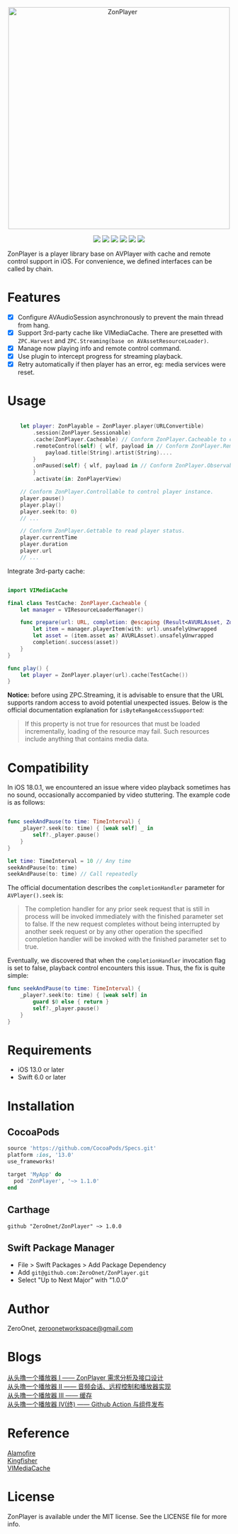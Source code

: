 <p align="center">
<img src="images/logo.png" alt="ZonPlayer" title="ZonPlayer" width="500"/>
</p>

<p align="center">
<a href="https://github.com/ZeroOnet/ZonPlayer/actions/workflows/build.yaml"><img src="https://github.com/ZeroOnet/ZonPlayer/actions/workflows/build.yaml/badge.svg"></a>
<a href="https://codecov.io/gh/ZeroOnet/ZonPlayer"><img src="https://codecov.io/gh/ZeroOnet/ZonPlayer/graph/badge.svg?token=3YD2FBEW4N"/></a>
<a href="https://cocoapods.org/pods/ZonPlayer"><img src="http://img.shields.io/cocoapods/v/ZonPlayer.svg?style=flat"></a>
<a href="https://github.com/ZeroOnet/ZonPlayer"><img src="https://img.shields.io/badge/Carthage-compatible-brightgreen.svg"></a>
<a href="https://swift.org/package-manager/"><img src="https://img.shields.io/badge/SwiftPM-compatible-brightgreen.svg"></a>
<a href="https://raw.githubusercontent.com/ZeroOnet/ZonPlayer/master/LICENSE"><img src="https://img.shields.io/badge/license-MIT-black"></a>
</p>

ZonPlayer is a player library base on AVPlayer with cache and remote control support in iOS. For convenience, we defined interfaces can be called by chain.

# Features

- [x] Configure AVAudioSession asynchronously to prevent the main thread from hang.
- [x] Support 3rd-party cache like VIMediaCache. There are presetted with `ZPC.Harvest` and `ZPC.Streaming(base on AVAssetResourceLoader)`.
- [x] Manage now playing info and remote control command.
- [x] Use plugin to intercept progress for streaming playback.
- [x] Retry automatically if then player has an error, eg: media services were reset.

# Usage

```swift

    let player: ZonPlayable = ZonPlayer.player(URLConvertible)
        .session(ZonPlayer.Sessionable)
        .cache(ZonPlayer.Cacheable) // Conform ZonPlayer.Cacheable to customize cache category.
        .remoteControl(self) { wlf, payload in // Conform ZonPlayer.RemoteControllable to customize background playback controller.
            payload.title(String).artist(String)....
        }
        .onPaused(self) { wlf, payload in // Conform ZonPlayer.Observable to listen player.
        }
        .activate(in: ZonPlayerView)

    // Conform ZonPlayer.Controllable to control player instance.
    player.pause()
    player.play()
    player.seek(to: 0)
    // ...

    // Conform ZonPlayer.Gettable to read player status.
    player.currentTime
    player.duration
    player.url
    // ...

```

Integrate 3rd-party cache:

```swift

import VIMediaCache

final class TestCache: ZonPlayer.Cacheable {
    let manager = VIResourceLoaderManager()

    func prepare(url: URL, completion: @escaping (Result<AVURLAsset, ZonPlayer.Error>) -> Void) {
        let item = manager.playerItem(with: url).unsafelyUnwrapped
        let asset = (item.asset as? AVURLAsset).unsafelyUnwrapped
        completion(.success(asset))
    }
}

func play() {
    let player = ZonPlayer.player(url).cache(TestCache())
}

```

**Notice:** before using ZPC.Streaming, it is advisable to ensure that the URL supports random access to avoid potential unexpected issues. Below is the official documentation explanation for `isByteRangeAccessSupported`:
> If this property is not true for resources that must be loaded incrementally, loading of the resource may fail. Such resources include anything that contains media data.

# Compatibility

In iOS 18.0.1, we encountered an issue where video playback sometimes has no sound, occasionally accompanied by video stuttering. The example code is as follows:

```swift

func seekAndPause(to time: TimeInterval) {
    _player?.seek(to: time) { [weak self] _ in
        self?._player.pause()
    }
}

let time: TimeInterval = 10 // Any time
seekAndPause(to: time)
seekAndPause(to: time) // Call repeatedly
```

The official documentation describes the `completionHandler` parameter for `AVPlayer().seek` is:
> The completion handler for any prior seek request that is still in process will be invoked immediately with the finished parameter set to false.
> If the new request completes without being interrupted by another seek request or by any other operation the specified completion handler will be invoked with the finished parameter set to true.

Eventually, we discovered that when the `completionHandler` invocation flag is set to false, playback control encounters this issue. Thus, the fix is quite simple:

```swift
func seekAndPause(to time: TimeInterval) {
    _player?.seek(to: time) { [weak self] in
        guard $0 else { return }
        self?._player.pause()
    }
}
```

# Requirements

- iOS 13.0 or later
- Swift 6.0 or later

# Installation

## CocoaPods

```ruby
source 'https://github.com/CocoaPods/Specs.git'
platform :ios, '13.0'
use_frameworks!

target 'MyApp' do
  pod 'ZonPlayer', '~> 1.1.0'
end

```

## Carthage

```
github "ZeroOnet/ZonPlayer" ~> 1.0.0
```

## Swift Package Manager
- File > Swift Packages > Add Package Dependency
- Add `git@github.com:ZeroOnet/ZonPlayer.git`
- Select "Up to Next Major" with "1.0.0"

# Author

ZeroOnet, zeroonetworkspace@gmail.com

# Blogs
[从头撸一个播放器 I —— ZonPlayer 需求分析及接口设计](https://zeroonet.com/2023/11/22/zonplayer-part-1/) <br>
[从头撸一个播放器 II —— 音频会话、远程控制和播放器实现](https://zeroonet.com/2023/11/24/zonplayer-part-2/) <br>
[从头撸一个播放器 III —— 缓存](https://zeroonet.com/2023/12/01/zonplayer-part-3/) <br>
[从头撸一个播放器 IV(终) —— Github Action 与组件发布](https://zeroonet.com/2023/12/05/zonplayer-part-4/)

# Reference
[Alamofire](https://github.com/Alamofire/Alamofire)<br>
[Kingfisher](https://github.com/onevcat/Kingfisher)<br>
[VIMediaCache](https://github.com/vitoziv/VIMediaCache)<br>

# License

ZonPlayer is available under the MIT license. See the LICENSE file for more info.
